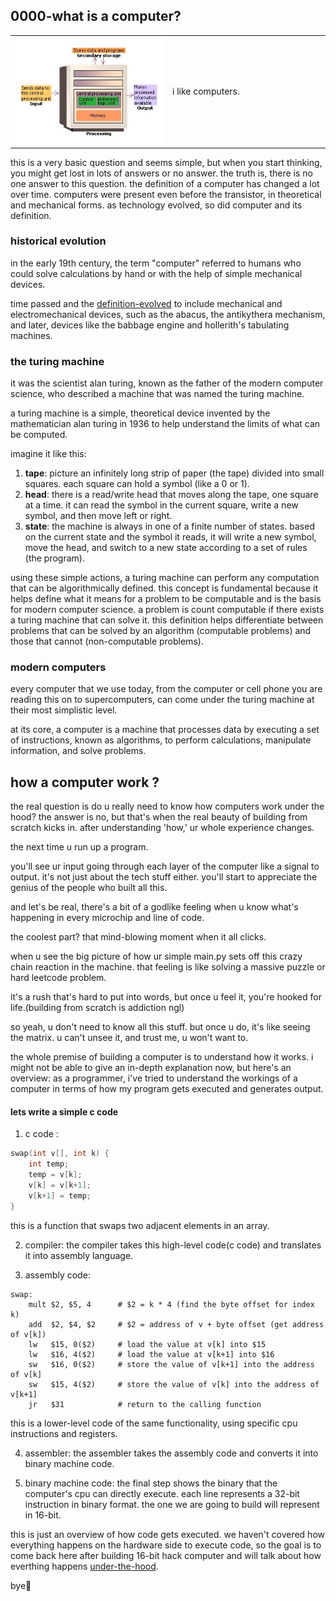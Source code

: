 ## 0000-what is a computer?

<table>
  <tr>
    <td width="50%">
      <img src="../images/computer.jpg" alt="computer image">
    </td>
    <td width="50%">
      i like computers.
    </td>
  </tr>
</table>

this is a very basic question and seems simple, but when you start thinking, you might get lost in lots of answers or no answer.
the truth is, there is no one answer to this question. the definition of a computer has changed a lot over time. 
computers were present even before the transistor, in theoretical and mechanical forms. as technology evolved, so did computer and its definition.

### historical evolution

in the early 19th century, the term "computer" referred to humans who could solve calculations by hand or with the help of simple mechanical devices. 

time passed and the [definition-evolved](https://en.wikipedia.org/wiki/History_of_computing_hardware) to include mechanical and electromechanical devices, such as the abacus, the antikythera mechanism, and later, devices like the babbage engine and hollerith's tabulating machines.

### the turing machine

it was the scientist alan turing, known as the father of the modern computer science, who described a machine that was named the turing machine. 

a turing machine is a simple, theoretical device invented by the mathematician alan turing in 1936 to help understand the limits of what can be computed.

imagine it like this:

1. **tape**: picture an infinitely long strip of paper (the tape) divided into small squares. each square can hold a symbol (like a 0 or 1).
2. **head**: there is a read/write head that moves along the tape, one square at a time. it can read the symbol in the current square, write a new symbol, and then move left or right.
3. **state**: the machine is always in one of a finite number of states. based on the current state and the symbol it reads, it will write a new symbol, move the head, and switch to a new state according to a set of rules (the program).

using these simple actions, a turing machine can perform any computation that can be algorithmically defined. this concept is fundamental because it helps define what it means for a problem to be computable and is the basis for modern computer science.
a problem is count computable if there exists a turing machine that can solve it. 
this definition helps differentiate between problems that can be solved by an algorithm (computable problems) and those that cannot (non-computable problems).

### modern computers

every computer that we use today, from the computer or cell phone you are reading this on to supercomputers, can come under the turing machine at their most simplistic level.

at its core, a computer is a machine that processes data by executing a set of instructions, known as algorithms, to perform calculations, manipulate information, and solve problems.


## how a computer work ?

the real question is do u really need to know how computers work under the hood? the answer is no, but that's when the real beauty of building from scratch kicks in.
after understanding 'how,' ur whole experience changes. 

the next time u run up a program. 

you'll see ur input going through each layer of the computer like a signal to output.
it's not just about the tech stuff either. you'll start to appreciate the genius of the people who built all this. 

and let's be real, there's a bit of a godlike feeling when u know what's happening in every microchip and line of code.

the coolest part? that mind-blowing moment when it all clicks.

when u see the big picture of how ur simple main.py sets off this crazy chain reaction in the machine. that feeling is like solving a massive puzzle or hard leetcode problem. 

it's a rush that's hard to put into words, but once u feel it, you're hooked for life.(building from scratch is addiction ngl)

so yeah, u don't need to know all this stuff. but once u do, it's like seeing the matrix. u can't unsee it, and trust me, u won't want to.

the whole premise of building a computer is to understand how it works. i might not be able to give an in-depth explanation now, but here's an overview:
as a programmer, i've tried to understand the workings of a computer in terms of how my program gets executed and generates output.


#### lets write a simple c code


1. c code :


```c
swap(int v[], int k) {
    int temp;
    temp = v[k];
    v[k] = v[k+1];
    v[k+1] = temp;
}
```

this is a function that swaps two adjacent elements in an array.

2. compiler:
the compiler takes this high-level code(c code) and translates it into assembly language.

3. assembly code:

```assembly
swap:
    mult $2, $5, 4      # $2 = k * 4 (find the byte offset for index k)
    add  $2, $4, $2     # $2 = address of v + byte offset (get address of v[k])
    lw   $15, 0($2)     # load the value at v[k] into $15
    lw   $16, 4($2)     # load the value at v[k+1] into $16
    sw   $16, 0($2)     # store the value of v[k+1] into the address of v[k]
    sw   $15, 4($2)     # store the value of v[k] into the address of v[k+1]
    jr   $31            # return to the calling function
```

this is a lower-level code of the same functionality, using specific cpu instructions and registers.

4. assembler:
the assembler takes the assembly code and converts it into binary machine code.

5. binary machine code:
the final step shows the binary that the computer's cpu can directly execute. each line represents a 32-bit instruction in binary format.
the one we are going to build will represent in 16-bit.

this is just an overview of how code gets executed. we haven't covered how everything happens on the hardware side to execute code,
so the goal is to come back here after building 16-bit hack computer and will talk about how everthing happens [under-the-hood](https://peterhigginson.co.uk/lmc/?F5=28-Jul-24_14:28:21).

bye🐳